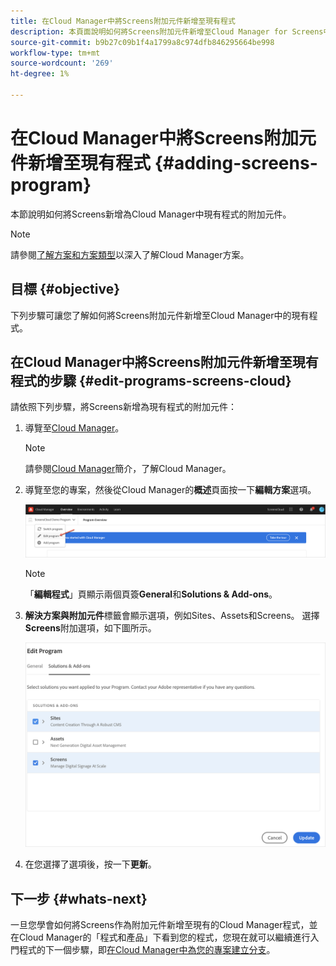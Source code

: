 ```yaml
---
title: 在Cloud Manager中將Screens附加元件新增至現有程式
description: 本頁面說明如何將Screens附加元件新增至Cloud Manager for Screens中的現有程式，作為Cloud Service。
source-git-commit: b9b27c09b1f4a1799a8c974dfb846295664be998
workflow-type: tm+mt
source-wordcount: '269'
ht-degree: 1%

---
```



# 在Cloud Manager中將Screens附加元件新增至現有程式 {#adding-screens-program}

本節說明如何將Screens新增為Cloud Manager中現有程式的附加元件。

>[!NOTE]
>請參閱[了解方案和方案類型](https://experienceleague.adobe.com/docs/experience-manager-cloud-service/onboarding/getting-access/understand-program-types.html?lang=en)以深入了解Cloud Manager方案。

## 目標 {#objective}

下列步驟可讓您了解如何將Screens附加元件新增至Cloud Manager中的現有程式。

## 在Cloud Manager中將Screens附加元件新增至現有程式的步驟 {#edit-programs-screens-cloud}

請依照下列步驟，將Screens新增為現有程式的附加元件：

1. 導覽至[Cloud Manager](https://my.cloudmanager.adobe.com/)。

   >[!NOTE]
   >請參閱[Cloud Manager](https://experienceleague.adobe.com/docs/experience-manager-cloud-service/onboarding/onboarding-concepts/cloud-manager-introduction.html?lang=en)簡介，了解Cloud Manager。

1. 導覽至您的專案，然後從Cloud Manager的&#x200B;**概述**&#x200B;頁面按一下&#x200B;**編輯方案**&#x200B;選項。

   ![影像](/help/screens-cloud/assets/onboarding/add-onexisting1.png)

   >[!NOTE]
   >「**編輯程式**」頁顯示兩個頁簽&#x200B;**General**&#x200B;和&#x200B;**Solutions &amp; Add-ons**。

1. **解決方案與附加元件**&#x200B;標籤會顯示選項，例如Sites、Assets和Screens。 選擇&#x200B;**Screens**&#x200B;附加選項，如下圖所示。

   ![影像](/help/screens-cloud/assets/onboarding/add-onexisting2.png)

1. 在您選擇了選項後，按一下&#x200B;**更新**。

## 下一步 {#whats-next}

一旦您學會如何將Screens作為附加元件新增至現有的Cloud Manager程式，並在Cloud Manager的「程式和產品」下看到您的程式，您現在就可以繼續進行入門程式的下一個步驟，即[在Cloud Manager中為您的專案建立分支](/help/screens-cloud/onboarding-screens-cloud/creating-a-branch.md)。